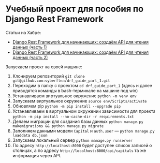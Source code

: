 # Учебный проект для пособия по Django Rest Framework

Статьи на Хабре:
+ [Django Rest Framework для начинающих: создаём API для чтения данных (часть 1)](https://habr.com/ru/company/yandex_praktikum/blog/561696/)
+ [Django Rest Framework для начинающих: создаём API для чтения данных (часть 2)](https://habr.com/ru/company/yandex_praktikum/blog/562050/)

Запускаем проект на своей машине: 

1. Клонируем репозиторий `git clone git@github.com:syberflea/drf_guide_part_1.git`
2. Переходим в папку с проектом `cd drf_guide_part_1` (здесь и далее приводятся команды в bash-терминале на машине под win)
3. Устанавливаем виртуальное окружение `python -m venv env`
4. Запускаем виртуальное окружение `source env/Scripts/activate`
5. Обновляем pip `python -m pip install --upgrade pip`
6. Устанавливаем в виртуальном окружении зависимости для проекта `python -m pip install --no-cache-dir -r requirements.txt`
7. Делаем миграции для создания базы данных `python manage.py makemigrations && python manage.py migrate`
8. Заполняем данными модели `Capital` и `auth.user` &mdash; `python manage.py loaddata db.json`
9. Запускаем локальный сервер `python manage.py runserver`
10. По адресу `http://localhost:8000` будет доступен список записей о столицах, a по адресу `http://localhost:8000/api/capitals` та же информация через API.
